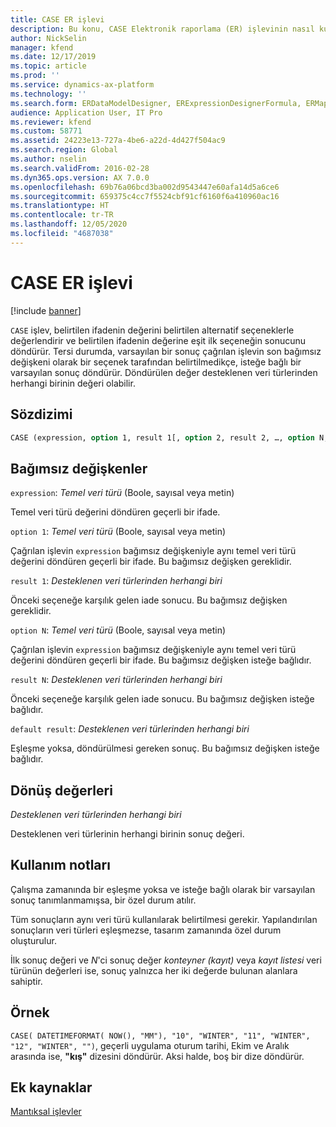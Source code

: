 ```yaml
---
title: CASE ER işlevi
description: Bu konu, CASE Elektronik raporlama (ER) işlevinin nasıl kullanıldığı hakkında bilgi sağlar.
author: NickSelin
manager: kfend
ms.date: 12/17/2019
ms.topic: article
ms.prod: ''
ms.service: dynamics-ax-platform
ms.technology: ''
ms.search.form: ERDataModelDesigner, ERExpressionDesignerFormula, ERMappedFormatDesigner, ERModelMappingDesigner
audience: Application User, IT Pro
ms.reviewer: kfend
ms.custom: 58771
ms.assetid: 24223e13-727a-4be6-a22d-4d427f504ac9
ms.search.region: Global
ms.author: nselin
ms.search.validFrom: 2016-02-28
ms.dyn365.ops.version: AX 7.0.0
ms.openlocfilehash: 69b76a06bcd3ba002d9543447e60afa14d5a6ce6
ms.sourcegitcommit: 659375c4cc7f5524cbf91cf6160f6a410960ac16
ms.translationtype: HT
ms.contentlocale: tr-TR
ms.lasthandoff: 12/05/2020
ms.locfileid: "4687038"
---
```

# <a name="case-er-function"></a>CASE ER işlevi

[!include [banner](../includes/banner.md)]

`CASE` işlev, belirtilen ifadenin değerini belirtilen alternatif seçeneklerle değerlendirir ve belirtilen ifadenin değerine eşit ilk seçeneğin sonucunu döndürür. Tersi durumda, varsayılan bir sonuç çağrılan işlevin son bağımsız değişkeni olarak bir seçenek tarafından belirtilmedikçe, isteğe bağlı bir varsayılan sonuç döndürür. Döndürülen değer desteklenen veri türlerinden herhangi birinin değeri olabilir.

## <a name="syntax"></a>Sözdizimi

```vb
CASE (expression, option 1, result 1[, option 2, result 2, …, option N, result N, default result])
```

## <a name="arguments"></a>Bağımsız değişkenler

`expression`: *Temel veri türü* (Boole, sayısal veya metin)

Temel veri türü değerini döndüren geçerli bir ifade.

`option 1`: *Temel veri türü* (Boole, sayısal veya metin)

Çağrılan işlevin `expression` bağımsız değişkeniyle aynı temel veri türü değerini döndüren geçerli bir ifade. Bu bağımsız değişken gereklidir.

`result 1`: *Desteklenen veri türlerinden herhangi biri*

Önceki seçeneğe karşılık gelen iade sonucu. Bu bağımsız değişken gereklidir.

`option N`: *Temel veri türü* (Boole, sayısal veya metin)

Çağrılan işlevin `expression` bağımsız değişkeniyle aynı temel veri türü değerini döndüren geçerli bir ifade. Bu bağımsız değişken isteğe bağlıdır.

`result N`: *Desteklenen veri türlerinden herhangi biri*

Önceki seçeneğe karşılık gelen iade sonucu. Bu bağımsız değişken isteğe bağlıdır.

`default result`: *Desteklenen veri türlerinden herhangi biri*

Eşleşme yoksa, döndürülmesi gereken sonuç. Bu bağımsız değişken isteğe bağlıdır.

## <a name="return-values"></a>Dönüş değerleri

*Desteklenen veri türlerinden herhangi biri*

Desteklenen veri türlerinin herhangi birinin sonuç değeri.

## <a name="usage-notes"></a>Kullanım notları

Çalışma zamanında bir eşleşme yoksa ve isteğe bağlı olarak bir varsayılan sonuç tanımlanmamışsa, bir özel durum atılır.

Tüm sonuçların aynı veri türü kullanılarak belirtilmesi gerekir. Yapılandırılan sonuçların veri türleri eşleşmezse, tasarım zamanında özel durum oluşturulur.

İlk sonuç değeri ve *N*'ci sonuç değer *konteyner (kayıt)* veya *kayıt listesi* veri türünün değerleri ise, sonuç yalnızca her iki değerde bulunan alanlara sahiptir.

## <a name="example"></a>Örnek

`CASE( DATETIMEFORMAT( NOW(), "MM"), "10", "WINTER", "11", "WINTER", "12", "WINTER", "")`, geçerli uygulama oturum tarihi, Ekim ve Aralık arasında ise, **"kış"** dizesini döndürür. Aksi halde, boş bir dize döndürür.

## <a name="additional-resources"></a>Ek kaynaklar

[Mantıksal işlevler](er-functions-category-logical.md)
